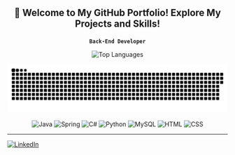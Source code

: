 <div align="center">

## 🚀 Welcome to My GitHub Portfolio! Explore My Projects and Skills!

**`Back-End Developer`**

![Top Languages](https://github-readme-stats.vercel.app/api/top-langs/?username=LuizBueno1&theme=tokyonight&layout=compact&cache_seconds=21600&langs_count=10)

<picture align="center">
  <source media="(prefers-color-scheme: dark)" srcset="https://raw.githubusercontent.com/LuizBueno1/LuizBueno1/output/github-contribution-grid-snake-dark.svg">
  <source media="(prefers-color-scheme: light)" srcset="https://raw.githubusercontent.com/LuizBueno1/LuizBueno1/output/github-contribution-grid-snake.svg">
  <img align="center" alt="github contribution grid snake animation" src="https://raw.githubusercontent.com/LuizBueno1/LuizBueno1/output/github-contribution-grid-snake.svg">
</picture>

<br>
<br>
<div>        
  <img align="center" width="50" height="40" src="https://cdn.jsdelivr.net/gh/devicons/devicon@latest/icons/java/java-original.svg" alt="Java">
  <img align="center" width="50" height="40" src="https://cdn.jsdelivr.net/gh/devicons/devicon@latest/icons/spring/spring-original.svg" alt="Spring"/>
  <img align="center" width="50" height="40" src="https://cdn.jsdelivr.net/gh/devicons/devicon@latest/icons/csharp/csharp-original.svg" alt="C#">
  <img align="center" width="50" height="40" src="https://cdn.jsdelivr.net/gh/devicons/devicon@latest/icons/python/python-original.svg" alt="Python">
  <img align="center" width="50" height="40" src="https://cdn.jsdelivr.net/gh/devicons/devicon@latest/icons/mysql/mysql-original.svg" alt="MySQL">
  <img align="center" width="50" height="40" src="https://cdn.jsdelivr.net/gh/devicons/devicon@latest/icons/html5/html5-original.svg" alt="HTML">
  <img align="center" width="50" height="40" src="https://cdn.jsdelivr.net/gh/devicons/devicon@latest/icons/css3/css3-original.svg" alt="CSS">
</div>

---

</div>

[![LinkedIn](https://img.shields.io/badge/LinkedIn-0077B5?style=for-the-badge&logo=linkedin&logoColor=white)](https://www.linkedin.com/in/luiz-henrique-bueno-152ba329a/)


<!--
**LuizBueno1/LuizBueno1** is a ✨ _special_ ✨ repository because its `README.md` (this file) appears on your GitHub profile.

Here are some ideas to get you started:

- 🔭 I’m currently working on ...
- 🌱 I’m currently learning ...
- 👯 I’m looking to collaborate on ...
- 🤔 I’m looking for help with ...
- 💬 Ask me about ...
- 📫 How to reach me: ...
- 😄 Pronouns: ...
- ⚡ Fun fact: ...
-->
